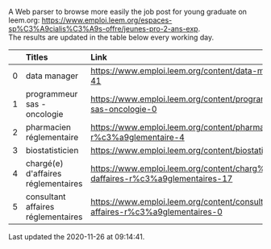 A Web parser to browse more easily the job post for young graduate on leem.org: https://www.emploi.leem.org/espaces-sp%C3%A9cialis%C3%A9s-offre/jeunes-pro-2-ans-exp.  
The results are updated in the table below every working day.  


|    | Titles                              | Link                                                                              |   Department |   Consulted |
|---:|:------------------------------------|:----------------------------------------------------------------------------------|-------------:|------------:|
|  0 | data manager                        | https://www.emploi.leem.org/content/data-manager-41                               |           75 |         647 |
|  1 | programmeur sas - oncologie         | https://www.emploi.leem.org/content/programmeur-sas-oncologie-0                   |           75 |         521 |
|  2 | pharmacien réglementaire            | https://www.emploi.leem.org/content/pharmacien-r%c3%a9glementaire-4               |           75 |         544 |
|  3 | biostatisticien                     | https://www.emploi.leem.org/content/biostatisticien-6                             |           75 |        1242 |
|  4 | chargé(e) d'affaires réglementaires | https://www.emploi.leem.org/content/charg%c3%a9e-daffaires-r%c3%a9glementaires-17 |           92 |         123 |
|  5 | consultant affaires réglementaires  | https://www.emploi.leem.org/content/consultant-affaires-r%c3%a9glementaires-0     |           92 |         141 |
  
Last updated the 2020-11-26 at 09:14:41.
